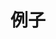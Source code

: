 # 例子


<Basic></Basic>


<script setup lang="ts">
  import Basic from './examples/Basic.vue'
</script>